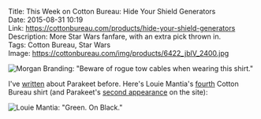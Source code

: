 Title: This Week on Cotton Bureau: Hide Your Shield Generators  
Date: 2015-08-31 10:19  
Link: https://cottonbureau.com/products/hide-your-shield-generators  
Description: More Star Wars fanfare, with an extra pick thrown in.  
Tags: Cotton Bureau, Star Wars  
Image: https://cottonbureau.com/img/products/6422_jblV_2400.jpg  

![Morgan Branding: "Beware of rogue tow cables when wearing this shirt."][1]

I've [written][2] about Parakeet before. Here's Louie Mantia's [fourth][3] Cotton Bureau shirt (and Parakeet's [second appearance][4] on the site):

![Louie Mantia: "Green. On Black."][5]

[1]: https://d.pr/i/1gDMd+ "'Hide Your Shield Generators' on Cotton Bureau"
[2]: /2015/8/25/parakeet-website "Me on Parakeet's nifty CSS"
[3]: https://cottonbureau.com/people/louie-mantia "Louie Mantia on Cotton Bureau"
[4]: https://cottonbureau.com/products/parakeet "'Parakeet' on Cotton Bureau"
[5]: https://cottonbureau.com/img/products/6432_MZJr_2400.jpg "'Parakeet SE' on Cotton Bureau"